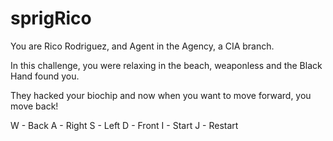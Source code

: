 # sprigRico
You are Rico Rodriguez, and Agent in the Agency, a CIA branch.

In this challenge, you were relaxing in the beach, weaponless and the Black Hand found you.

They hacked your biochip and now when you want to move forward, you move back!

W - Back
A - Right
S - Left
D - Front
I - Start
J - Restart
